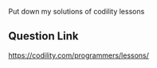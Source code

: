 Put down my solutions of codility lessons

Question Link
-----
https://codility.com/programmers/lessons/